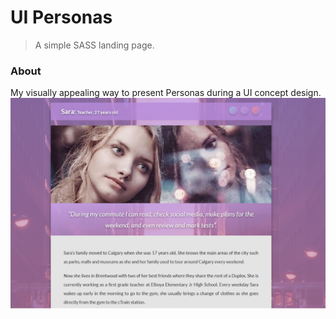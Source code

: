 # UI Personas
> A simple SASS landing page.

### About
My visually appealing way to present Personas during a UI concept design.
![](screen.png)